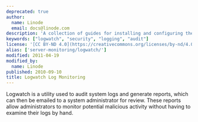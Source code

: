 ```yaml
---
deprecated: true
author:
  name: Linode
  email: docs@linode.com
description: 'A collection of guides for installing and configuring the Logwatch utility.'
keywords: ["logwatch", "security", "logging", "audit"]
license: '[CC BY-ND 4.0](https://creativecommons.org/licenses/by-nd/4.0)'
alias: ['server-monitoring/logwatch/']
modified: 2011-04-19
modified_by:
  name: Linode
published: 2010-09-10
title: Logwatch Log Monitoring
---
```


Logwatch is a utility used to audit system logs and generate reports, which can then be emailed to a system administrator for review. These reports allow administrators to monitor potential malicious activity without having to examine their logs by hand.
